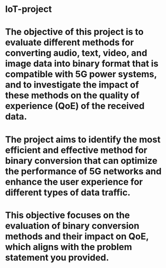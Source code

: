 # IoT-project

# The objective of this project is to evaluate different methods for converting audio, text, video, and image  data into binary format that is compatible with 5G power systems, and to investigate the impact of these methods on the quality of experience (QoE) of the received data.​

# The project aims to identify the most efficient and effective method for binary conversion that can optimize the performance of 5G networks and enhance the user experience for different types of data traffic.​

# This objective focuses on the evaluation of binary conversion methods and  their impact on QoE, which aligns with the problem statement you provided.
